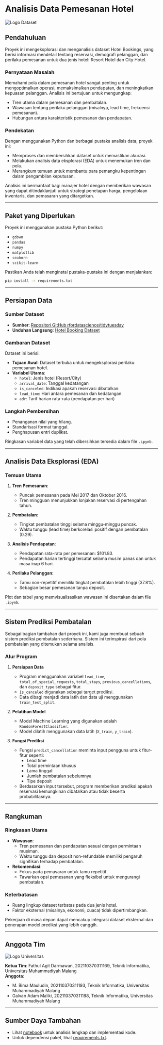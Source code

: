# Analisis Data Pemesanan Hotel

![Logo Dataset](https://avatars.githubusercontent.com/u/31736571?s=200&v=4)

## Pendahuluan
Proyek ini mengeksplorasi dan menganalisis dataset Hotel Bookings, yang berisi informasi mendetail tentang reservasi, demografi pelanggan, dan perilaku pemesanan untuk dua jenis hotel: Resort Hotel dan City Hotel.

### Pernyataan Masalah
Memahami pola dalam pemesanan hotel sangat penting untuk mengoptimalkan operasi, memaksimalkan pendapatan, dan meningkatkan kepuasan pelanggan. Analisis ini bertujuan untuk mengungkap:
- Tren utama dalam pemesanan dan pembatalan.
- Wawasan tentang perilaku pelanggan (misalnya, lead time, frekuensi pemesanan).
- Hubungan antara karakteristik pemesanan dan pendapatan.

### Pendekatan
Dengan menggunakan Python dan berbagai pustaka analisis data, proyek ini:
- Memproses dan membersihkan dataset untuk memastikan akurasi.
- Melakukan analisis data eksplorasi (EDA) untuk menemukan tren dan pola.
- Merangkum temuan untuk membantu para pemangku kepentingan dalam pengambilan keputusan.

Analisis ini bermanfaat bagi manajer hotel dengan memberikan wawasan yang dapat ditindaklanjuti untuk strategi penetapan harga, pengelolaan inventaris, dan pemasaran yang ditargetkan.

---

## Paket yang Diperlukan
Proyek ini menggunakan pustaka Python berikut:

- `gdown`
- `pandas`
- `numpy`
- `matplotlib`
- `seaborn`
- `scikit-learn`

Pastikan Anda telah menginstal pustaka-pustaka ini dengan menjalankan:
```bash
pip install -r requirements.txt
```

---

## Persiapan Data

### Sumber Dataset
- **Sumber**: [Repositori GitHub rfordatascience/tidytuesday](https://github.com/rfordatascience/tidytuesday)
- **Unduhan Langsung**: [Hotel Booking Dataset](https://www.dropbox.com/sh/qwdaldzkp8yrqwj/AADTj_WQcuKA0bsEeCKU__98a?dl=1)

### Gambaran Dataset
Dataset ini berisi:
- **Tujuan Awal**: Dataset terbuka untuk mengeksplorasi perilaku pemesanan hotel.
- **Variabel Utama**:
  - `hotel`: Jenis hotel (Resort/City)
  - `arrival_date`: Tanggal kedatangan
  - `is_canceled`: Indikasi apakah reservasi dibatalkan
  - `lead_time`: Hari antara pemesanan dan kedatangan
  - `adr`: Tarif harian rata-rata (pendapatan per hari)

### Langkah Pembersihan
- Penanganan nilai yang hilang.
- Standarisasi format tanggal.
- Penghapusan entri duplikat.

Ringkasan variabel data yang telah dibersihkan tersedia dalam file `.ipynb`.

---

## Analisis Data Eksplorasi (EDA)

### Temuan Utama
1. **Tren Pemesanan**:
   - Puncak pemesanan pada Mei 2017 dan Oktober 2016.
   - Tren mingguan menunjukkan lonjakan reservasi di pertengahan tahun.

2. **Pembatalan**:
   - Tingkat pembatalan tinggi selama minggu-minggu puncak.
   - Waktu tunggu (lead time) berkorelasi positif dengan pembatalan (0.29).

3. **Analisis Pendapatan**:
   - Pendapatan rata-rata per pemesanan: $101.83.
   - Pendapatan harian tertinggi tercatat selama musim panas dan untuk masa inap 6 hari.

4. **Perilaku Pelanggan**:
   - Tamu non-repetitif memiliki tingkat pembatalan lebih tinggi (37.8%).
   - Sebagian besar pemesanan tanpa deposit.

Plot dan tabel yang memvisualisasikan wawasan ini disertakan dalam file `.ipynb`.

---

## Sistem Prediksi Pembatalan
Sebagai bagian tambahan dari proyek ini, kami juga membuat sebuah sistem prediksi pembatalan sederhana. Sistem ini terinspirasi dari pola pembatalan yang ditemukan selama analisis.

### Alur Program
1. **Persiapan Data**
   - Program menggunakan variabel `lead_time`, `total_of_special_requests`, `total_stays`, `previous_cancellations`, dan `deposit_type` sebagai fitur.
   - `is_canceled` digunakan sebagai target prediksi.
   - Data dibagi menjadi data latih dan data uji menggunakan `train_test_split`.

2. **Pelatihan Model**
   - Model Machine Learning yang digunakan adalah `RandomForestClassifier`.
   - Model dilatih menggunakan data latih (`X_train`, `y_train`).

3. **Fungsi Prediksi**
   - Fungsi `predict_cancellation` meminta input pengguna untuk fitur-fitur seperti:
     - Lead time
     - Total permintaan khusus
     - Lama tinggal
     - Jumlah pembatalan sebelumnya
     - Tipe deposit
   - Berdasarkan input tersebut, program memberikan prediksi apakah reservasi kemungkinan dibatalkan atau tidak beserta probabilitasnya.

---

## Rangkuman

### Ringkasan Utama
- **Wawasan**:
  - Tren pemesanan dan pendapatan sesuai dengan permintaan musiman.
  - Waktu tunggu dan deposit non-refundable memiliki pengaruh signifikan terhadap pembatalan.
- **Rekomendasi**:
  - Fokus pada pemasaran untuk tamu repetitif.
  - Tawarkan opsi pemesanan yang fleksibel untuk mengurangi pembatalan.

### Keterbatasan
- Ruang lingkup dataset terbatas pada dua jenis hotel.
- Faktor eksternal (misalnya, ekonomi, cuaca) tidak dipertimbangkan.

Pekerjaan di masa depan dapat mencakup integrasi dataset eksternal dan penerapan model prediksi yang lebih canggih.

---

## Anggota Tim

![Logo Universitas](https://id.wikipedia.org/wiki/Berkas:UMM_LOGO.svg)

**Ketua Tim**: Fathul Agit Darmawan, 202110370311169, Teknik Informatika, Universitas Muhammadiyah Malang  
**Anggota**:  
- M. Bima Mauludin, 202110370311193, Teknik Informatika, Universitas Muhammadiyah Malang  
- Galvan Adam Maliki, 202110370311188, Teknik Informatika, Universitas Muhammadiyah Malang  

---

## Sumber Daya Tambahan

- Lihat [notebook](hotel_booking_analysis.ipynb) untuk analisis lengkap dan implementasi kode.
- Untuk dependensi paket, lihat [requirements.txt](requirements.txt).

